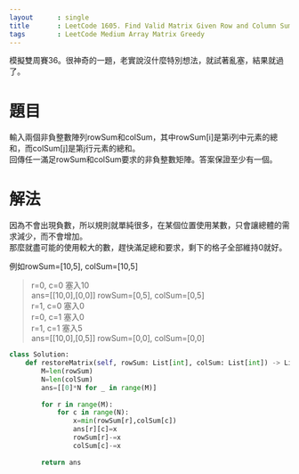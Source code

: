 ```yaml
--- 
layout      : single
title       : LeetCode 1605. Find Valid Matrix Given Row and Column Sums
tags        : LeetCode Medium Array Matrix Greedy
---
```

模擬雙周賽36。很神奇的一題，老實說沒什麼特別想法，就試著亂塞，結果就過了。

# 題目
輸入兩個非負整數陣列rowSum和colSum，其中rowSum[i]是第i列中元素的總和，而colSum[j]是第j行元素的總和。  
回傳任一滿足rowSum和colSum要求的非負整數矩陣。答案保證至少有一個。

# 解法
因為不會出現負數，所以規則就單純很多，在某個位置使用某數，只會讓總體的需求減少，而不會增加。  
那麼就盡可能的使用較大的數，趕快滿足總和要求，剩下的格子全部維持0就好。  

例如rowSum=[10,5], colSum=[10,5]  
> r=0, c=0 塞入10  
> ans=[[10,0],[0,0]]  rowSum=[0,5], colSum=[0,5]  
> r=1, c=0 塞入0  
> r=0, c=1 塞入0  
> r=1, c=1 塞入5  
> ans=[[10,0],[0,5]]  rowSum=[0,0], colSum=[0,0]  

```python
class Solution:
    def restoreMatrix(self, rowSum: List[int], colSum: List[int]) -> List[List[int]]:
        M=len(rowSum)
        N=len(colSum)
        ans=[[0]*N for _ in range(M)]
        
        for r in range(M):
            for c in range(N):
                x=min(rowSum[r],colSum[c])
                ans[r][c]=x
                rowSum[r]-=x
                colSum[c]-=x
                
        return ans
```
